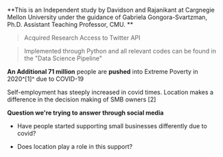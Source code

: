 **This is an Independent study by Davidson and Rajanikant at Cargnegie Mellon University under the guidance of Gabriela Gongora-Svartzman, Ph.D.
Assistant Teaching Professor, CMU. **

>Acquired Research Access to Twitter API 

>Implemented through Python and all relevant codes can be found in the "Data Science Pipeline" 

**An Additional 71 million** people are **pushed** into Extreme Poverty in 2020^[1]^ due to COVID-19

Self-employment has steeply increased in covid times. Location makes a difference in the decision making of SMB owners [2]

**Question we're trying to answer through social media**

- Have people started supporting small businesses differently due to covid?

- Does location play a role in this support?
